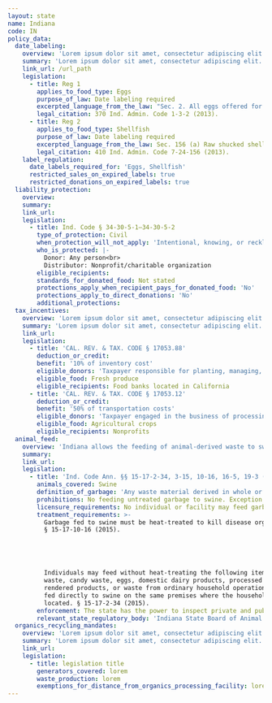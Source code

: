 ```yaml
---
layout: state
name: Indiana
code: IN
policy_data:
  date_labeling:
    overview: 'Lorem ipsum dolor sit amet, consectetur adipiscing elit. Curabitur tellus mi, consequat at laoreet eget, vestibulum nec dolor. Vivamus volutpat quam ac quam bibendum rutrum.'
    summary: 'Lorem ipsum dolor sit amet, consectetur adipiscing elit. Curabitur tellus mi, consequat at laoreet eget, vestibulum nec dolor. Vivamus volutpat quam ac quam bibendum rutrum.'
    link_url: /url_path
    legislation:
      - title: Reg 1
        applies_to_food_type: Eggs
        purpose_of_law: Date labeling required
        excerpted_language_from_the_law: "Sec. 2. All eggs offered for sale in consumer packages (cases, boxes, baskets, or containers):\n(1) shall be legibly dated (month and day or consecutive day of the year) the day the eggs\nwere packed;\n(2) shall bear an expiration date of not more than thirty (30) days from date of pack, excluding date of pack; and\n(3) may contain a “BEST BY”, “BEST IF USED BY”, or “USE BY” date in addition to the\nexpiration date, which shall not exceed forty-five (45) days from the date of pack, excluding\nthe date of pack.\nShell eggs labeled AA shall bear in distinctly legible form an expiration date of no more than ten (10) days from date of pack excluding date of pack. The expiration date shall be stated as the month and day, for example, April 3 or 4-3, preceded by the letters “EXP” or “SELL BY”. \nQuality is best if sold by the expiration date."
        legal_citation: 370 Ind. Admin. Code 1-3-2 (2013).
      - title: Reg 2
        applies_to_food_type: Shellfish
        purpose_of_law: Date labeling required
        excerpted_language_from_the_law: Sec. 156 (a) Raw shucked shellfish shall be obtained in nonreturnable packages that bear a legible label that identifies the . . . “sell by” date for packages with a capacity of less than one-half ( ½ ) gallon or the date shucked for packages with a capacity of one-half ( ½ ) gallon or more.
        legal_citation: 410 Ind. Admin. Code 7-24-156 (2013).
    label_regulation:
      date_labels_required_for: 'Eggs, Shellfish'
      restricted_sales_on_expired_labels: true
      restricted_donations_on_expired_labels: true
  liability_protection:
    overview:
    summary:
    link_url:
    legislation:
      - title: Ind. Code § 34-30-5-1—34-30-5-2
        type_of_protection: Civil
        when_protection_will_not_apply: 'Intentional, knowing, or reckless misconduct'
        who_is_protected: |-
          Donor: Any person<br>
          Distributor: Nonprofit/charitable organization
        eligible_recipients:
        standards_for_donated_food: Not stated
        protections_apply_when_recipient_pays_for_donated_food: 'No'
        protections_apply_to_direct_donations: 'No'
        additional_protections:
  tax_incentives:
    overview: 'Lorem ipsum dolor sit amet, consectetur adipiscing elit. Curabitur tellus mi, consequat at laoreet eget, vestibulum nec dolor. Vivamus volutpat quam ac quam bibendum rutrum.'
    summary: 'Lorem ipsum dolor sit amet, consectetur adipiscing elit. Curabitur tellus mi, consequat at laoreet eget, vestibulum nec dolor. Vivamus volutpat quam ac quam bibendum rutrum.'
    link_url:
    legislation:
      - title: 'CAL. REV. & TAX. CODE § 17053.88'
        deduction_or_credit:
        benefit: '10% of inventory cost'
        eligible_donors: 'Taxpayer responsible for planting, managing, and harvesting crops'
        eligible_food: Fresh produce
        eligible_recipients: Food banks located in California
      - title: 'CAL. REV. & TAX. CODE § 17053.12'
        deduction_or_credit:
        benefit: '50% of transportation costs'
        eligible_donors: 'Taxpayer engaged in the business of processing, distributing, or selling agricultural products'
        eligible_food: Agricultural crops
        eligible_recipients: Nonprofits
  animal_feed:
    overview: 'Indiana allows the feeding of animal-derived waste to swine provided that it has been properly heat-treated by a licensed facility. All other waste, including bakery waste, may be fed to swine without heat-treatment. Individuals may feed household garbage to their own swine without heat-treating it.'
    summary:
    link_url:
    legislation:
      - title: 'Ind. Code Ann. §§ 15-17-2-34, 3-15, 10-16, 16-5, 19-3 (2015)'
        animals_covered: Swine
        definition_of_garbage: 'Any waste material derived in whole or in part from, or associated with waste material derived in whole or in part from any animal, including fish and poultry. Garbage does not include bakery waste, candy waste, eggs, domestic dairy products, processed products, rendered products, or waste from ordinary household operations that is fed directly to swine on the same premises where the household is located. § 15-17-2-34 (2015).'
        prohibitions: No feeding untreated garbage to swine. Exception for individuals feeding household garbage. § 15-17-10-16 (2015).
        licensure_requirements: No individual or facility may feed garbage to swine unless the garbage is processed by a license-holding facility. § 15-17-10-16 (2015).
        treatment_requirements: >-
          Garbage fed to swine must be heat-treated to kill disease organisms.
          § 15-17-10-16 (2015).





          Individuals may feed without heat-treating the following items: bakery
          waste, candy waste, eggs, domestic dairy products, processed products,
          rendered products, or waste from ordinary household operations that is
          fed directly to swine on the same premises where the household is
          located. § 15-17-2-34 (2015).
        enforcement: The state has the power to inspect private and public property to enforce the garbage-feeding rule. § 15-17-3-15 (2015). They state may revoke a garbage feeder’s license for violation of the rule. § 15-17-16-5 (2015). The state also may issue an injunction against a violator of the garbage-feeding rule. § 15-17-19-3 (2015).
        relevant_state_regulatory_body: 'Indiana State Board of Animal Health (§ 15-17-3-1 (2015)), <a href="http://www.in.gov/boah/">http://www.in.gov/boah/</a>.'
  organics_recycling_mandates:
    overview: 'Lorem ipsum dolor sit amet, consectetur adipiscing elit. Curabitur tellus mi, consequat at laoreet eget, vestibulum nec dolor. Vivamus volutpat quam ac quam bibendum rutrum.'
    summary: 'Lorem ipsum dolor sit amet, consectetur adipiscing elit. Curabitur tellus mi, consequat at laoreet eget, vestibulum nec dolor. Vivamus volutpat quam ac quam bibendum rutrum.'
    link_url:
    legislation:
      - title: legislation title
        generators_covered: lorem
        waste_production: lorem
        exemptions_for_distance_from_organics_processing_facility: lorem
---
```

